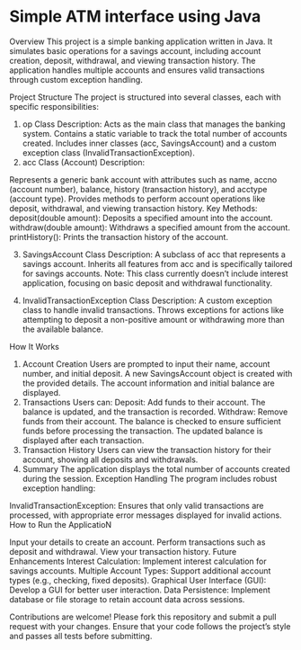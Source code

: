 # Simple ATM interface using Java


Overview
This project is a simple banking application written in Java. It simulates basic operations for a savings account, including account creation, deposit, withdrawal, and viewing transaction history. The application handles multiple accounts and ensures valid transactions through custom exception handling.

Project Structure
The project is structured into several classes, each with specific responsibilities:

1. op Class
Description:
Acts as the main class that manages the banking system.
Contains a static variable to track the total number of accounts created.
Includes inner classes (acc, SavingsAccount) and a custom exception class (InvalidTransactionException).
3. acc Class (Account)
Description:

Represents a generic bank account with attributes such as name, accno (account number), balance, history (transaction history), and acctype (account type).
Provides methods to perform account operations like deposit, withdrawal, and viewing transaction history.
Key Methods:
deposit(double amount): Deposits a specified amount into the account.
withdraw(double amount): Withdraws a specified amount from the account.
printHistory(): Prints the transaction history of the account.

3. SavingsAccount Class
Description:
A subclass of acc that represents a savings account.
Inherits all features from acc and is specifically tailored for savings accounts.
Note: This class currently doesn’t include interest application, focusing on basic deposit and withdrawal functionality.

5. InvalidTransactionException Class
Description:
A custom exception class to handle invalid transactions.
Throws exceptions for actions like attempting to deposit a non-positive amount or withdrawing more than the available balance.



How It Works
1. Account Creation
Users are prompted to input their name, account number, and initial deposit.
A new SavingsAccount object is created with the provided details.
The account information and initial balance are displayed.
2. Transactions
Users can:
Deposit: Add funds to their account. The balance is updated, and the transaction is recorded.
Withdraw: Remove funds from their account. The balance is checked to ensure sufficient funds before processing the transaction.
The updated balance is displayed after each transaction.
3. Transaction History
Users can view the transaction history for their account, showing all deposits and withdrawals.
4. Summary
The application displays the total number of accounts created during the session.
Exception Handling
The program includes robust exception handling:

InvalidTransactionException: Ensures that only valid transactions are processed, with appropriate error messages displayed for invalid actions.
How to Run the ApplicatioN

Input your details to create an account.
Perform transactions such as deposit and withdrawal.
View your transaction history.
Future Enhancements
Interest Calculation: Implement interest calculation for savings accounts.
Multiple Account Types: Support additional account types (e.g., checking, fixed deposits).
Graphical User Interface (GUI): Develop a GUI for better user interaction.
Data Persistence: Implement database or file storage to retain account data across sessions.


Contributions are welcome! Please fork this repository and submit a pull request with your changes. Ensure that your code follows the project’s style and passes all tests before submitting.
